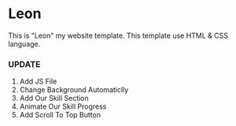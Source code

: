 # Leon
This is "Leon" my website template. This template use HTML & CSS language.

### UPDATE
01) Add JS File
02) Change Background Automaticlly
03) Add Our Skill Section 
04) Animate Our Skill Progress
05) Add Scroll To Top Button

